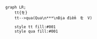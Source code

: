 ﻿```mermaid
graph LR;
	tt{を}
	tt-->qua(Qua\n***\nĐịa điểm　を　V)

	style tt fill:#001
	style qua fill:#001
```